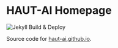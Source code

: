 # HAUT-AI Homepage

![Jekyll Build & Deploy](https://github.com/haut-ai/haut-ai.github.io/workflows/Jekyll%20Build%20&%20Deploy/badge.svg)

Source code for [haut-ai.github.io](https://haut-ai.github.io/).

